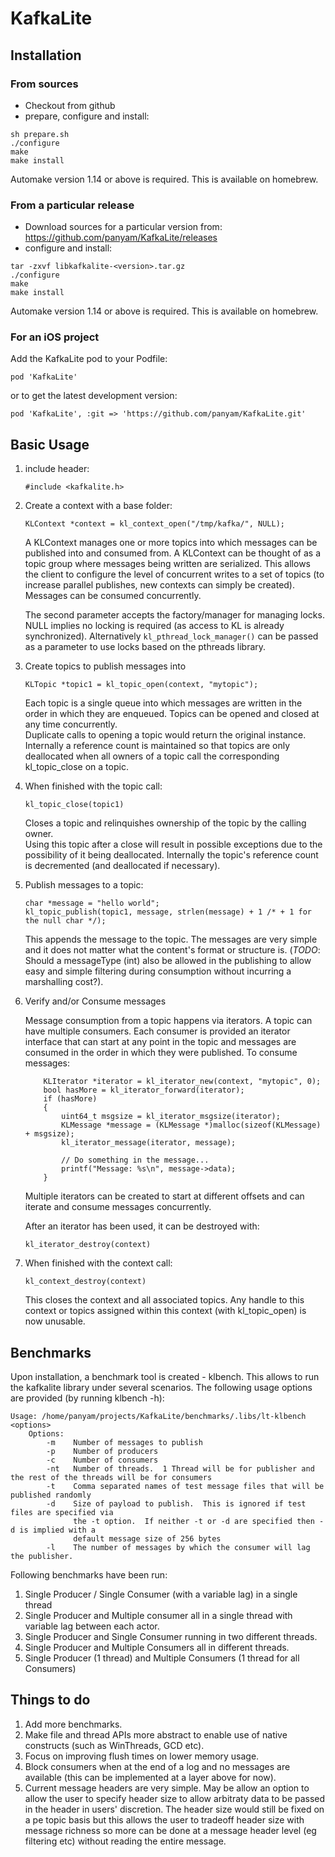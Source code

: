 # KafkaLite

## Installation

### From sources

* Checkout from github
* prepare, configure and install:

```
sh prepare.sh
./configure
make
make install
```

Automake version 1.14 or above is required.  This is available on homebrew.

### From a particular release

* Download sources for a particular version from: https://github.com/panyam/KafkaLite/releases
* configure and install:

```
tar -zxvf libkafkalite-<version>.tar.gz
./configure
make
make install
```

Automake version 1.14 or above is required.  This is available on homebrew.

### For an iOS project

Add the KafkaLite pod to your Podfile:

```
pod 'KafkaLite'
```

or to get the latest development version:

```
pod 'KafkaLite', :git => 'https://github.com/panyam/KafkaLite.git'
```


## Basic Usage

1. include header:

    ```
    #include <kafkalite.h>
    ```
    
2. Create a context with a base folder:

    ```
    KLContext *context = kl_context_open("/tmp/kafka/", NULL);
    ```

    A KLContext manages one or more topics into which messages can be published into
    and consumed from.  A KLContext can be thought of as a topic group where
    messages being written are serialized.   This allows the client to configure
    the level of concurrent writes to a set of topics (to increase parallel
    publishes, new contexts can simply be created).   Messages can be consumed
    concurrently.
    
    The second parameter accepts the factory/manager for managing locks.  NULL implies
    no locking is required (as access to KL is already synchronized).   Alternatively 
    ```kl_pthread_lock_manager()``` can be passed as a parameter to use locks based on
    the pthreads library.  

3. Create topics to publish messages into

    ```
    KLTopic *topic1 = kl_topic_open(context, "mytopic");
    ```

    Each topic is a single queue into which messages are written in the order in 
    which they are enqueued.  Topics can be opened and closed at any time concurrently.  
    Duplicate calls to opening a topic would return the original instance.  Internally 
    a reference count is maintained so that topics are only deallocated when all 
    owners of a topic call the corresponding kl_topic_close on a topic.

4. When finished with the topic call:

    ```
    kl_topic_close(topic1)
    ```

    Closes a topic and relinquishes ownership of the topic by the calling owner.  
    Using this topic after a close will result in possible exceptions due to the
    possibility of it being deallocated.  Internally the topic's reference count is
    decremented (and deallocated if necessary).

5. Publish messages to a topic:

    ```
    char *message = "hello world";
    kl_topic_publish(topic1, message, strlen(message) + 1 /* + 1 for the null char */);
    ```
    
    This appends the message to the topic.  The messages are very simple and it does not 
    matter what the content's format or structure is.  (*TODO*: Should a messageType (int)
    also be allowed in the publishing to allow easy and simple filtering during consumption 
    without incurring a marshalling cost?).
    
6. Verify and/or Consume messages

    Message consumption from a topic happens via iterators.  A topic can have multiple consumers.
    Each consumer is provided an iterator interface that can start at any point in the topic
    and messages are consumed in the order in which they were published.   To consume messages:

    ```    
        KLIterator *iterator = kl_iterator_new(context, "mytopic", 0);
        bool hasMore = kl_iterator_forward(iterator);
        if (hasMore)
        {
            uint64_t msgsize = kl_iterator_msgsize(iterator);
            KLMessage *message = (KLMessage *)malloc(sizeof(KLMessage) + msgsize);
            kl_iterator_message(iterator, message);
            
            // Do something in the message...
            printf("Message: %s\n", message->data);
        }
    ```

    Multiple iterators can be created to start at different offsets and can iterate
    and consume messages concurrently.

    After an iterator has been used, it can be destroyed with:
    ```
    kl_iterator_destroy(context)
    ```

7. When finished with the context call:
    ```
    kl_context_destroy(context)
    ```

    This closes the context and all associated topics.   Any handle to this
    context or topics assigned within this context (with kl_topic_open) is now
    unusable.

## Benchmarks

Upon installation, a benchmark tool is created - klbench.  This allows to run the kafkalite library under several scenarios.  The following usage options are provided (by running klbench -h):

```
Usage: /home/panyam/projects/KafkaLite/benchmarks/.libs/lt-klbench <options>
    Options:
        -m    Number of messages to publish
        -p    Number of producers
        -c    Number of consumers
        -nt   Number of threads.  1 Thread will be for publisher and the rest of the threads will be for consumers
        -t    Comma separated names of test message files that will be published randomly
        -d    Size of payload to publish.  This is ignored if test files are specified via 
              the -t option.  If neither -t or -d are specified then -d is implied with a 
              default message size of 256 bytes
        -l    The number of messages by which the consumer will lag the publisher.
```

Following benchmarks have been run:

1. Single Producer / Single Consumer (with a variable lag) in a single thread
2. Single Producer and Multiple consumer all in a single thread with variable lag between each actor.
3. Single Producer and Single Consumer running in two different threads.
4. Single Producer and Multiple Consumers all in different threads.
5. Single Producer (1 thread) and Multiple Consumers (1 thread for all Consumers)
 

## Things to do

1. Add more benchmarks.
2. Make file and thread APIs more abstract to enable use of native constructs
   (such as WinThreads, GCD etc).
3. Focus on improving flush times on lower memory usage.
4. Block consumers when at the end of a log and no messages are available (this can be implemented at a layer above for now).
5. Current message headers are very simple.   May be allow an option to allow the user to specify header size to allow arbitraty data to be passed in the header in users' discretion.  The header size would still be fixed on a pe topic basis but this allows the user to tradeoff header size with message richness so more can be done at a message header level (eg filtering etc) without reading the entire message.
